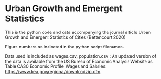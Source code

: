 # Urban Growth and Emergent Statistics
This is the python code and data accompanying the journal article Urban Growth and Emergent Statistics of Cities (Bettencourt 2020)

Figure numbers as indicated in the python script filenames.

Data used is included as wages.csv, population.csv : An updated version of the data is available from the US Bureau of Economic Analysis Website as Table CA30 Economic Profile: Wages and Salaries: https://www.bea.gov/regional/downloadzip.cfm.
